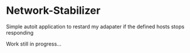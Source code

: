 Network-Stabilizer
==================

Simple autoit application to restard my adapater if the defined hosts stops responding

Work still in progress...
